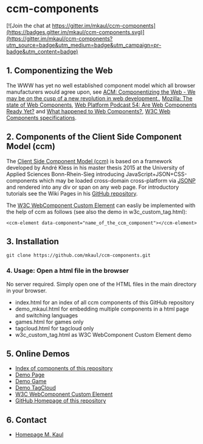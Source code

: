 # ccm-components

[![Join the chat at https://gitter.im/mkaul/ccm-components](https://badges.gitter.im/mkaul/ccm-components.svg)](https://gitter.im/mkaul/ccm-components?utm_source=badge&utm_medium=badge&utm_campaign=pr-badge&utm_content=badge)

## 1. Componentizing the Web

The WWW has yet no well established component model which all browser manufacturers would agree upon, see [ACM: Componentizing the Web - We may be on the cusp of a new revolution in web development.](http://queue.acm.org/detail.cfm?id=2844732), [Mozilla: The state of Web Components](https://hacks.mozilla.org/2015/06/the-state-of-web-components/), [Web Platform Podcast 54: Are Web Components Ready Yet?](https://www.youtube.com/watch?v=oDtpXhMQeew) and [What happened to Web Components?](http://www.2ality.com/2015/08/web-component-status.html), [W3C Web Components specifications](https://github.com/w3c/webcomponents/). 

## 2. Components of the Client Side Component Model (ccm)

The [Client Side Component Model (ccm)](https://github.com/akless/ccm-components/wiki/Einstieg:-Was-ist-ccm%3F) is based on a framework developed by André Kless in his master thesis 2015 at the University of Applied Sciences Bonn-Rhein-Sieg introducing JavaScript+JSON+CSS-components which may be loaded cross-domain cross-platform via [JSONP](https://en.wikipedia.org/wiki/JSONP) and rendered into any div or span on any web page. For introductory tutorials see the Wiki Pages in his [GitHub repository](https://github.com/akless/ccm-components). 

The [W3C WebComponent Custom Element](http://www.w3.org/TR/custom-elements/) can easliy be implemented with the help of ccm as follows (see also the demo in w3c_custom_tag.html):
    
    <ccm-element data-component="name_of_the_ccm_component"></ccm-element>


## 3. Installation

    git clone https://github.com/mkaul/ccm-components.git
    

### 4. Usage: Open a html file in the browser
No server required. Simply open one of the HTML files in the main directory in your browser.

* index.html for an index of all ccm components of this GitHub repository
* demo_mkaul.html for embedding multiple components in a html page and switching languages
* games.html for games only
* tagcloud.html for tagcloud only
* w3c_custom_tag.html as W3C WebComponent Custom Element demo 

## 5. Online Demos
* [Index of components of this repository](http://mkaul.github.io/ccm-components/index_components.html)
* [Demo Page](http://mkaul.github.io/ccm-components/demo_mkaul.html)
* [Demo Game](http://mkaul.github.io/ccm-components/games.html)
* [Demo TagCloud](http://mkaul.github.io/ccm-components/tagcloud.html)
* [W3C WebComponent Custom Element](http://mkaul.github.io/ccm-components/w3c_custom_tag.html)
* [GitHub Homepage of this repository](http://mkaul.github.io/ccm-components)

## 6. Contact
* [Homepage M. Kaul](https://www.h-brs.de/de/inf/prof-dr-manfred-kaul) 